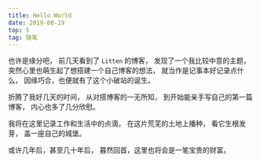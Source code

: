 ```yaml
---
title: Hello World
date: 2019-08-19
top: 5
tag: 随笔
---
```


也许是缘分吧，
前几天看到了 `Litten` 的博客，
发现了一个我比较中意的主题，
突然心里也萌生起了想搭建一个自己博客的想法，
就当作是记事本好记录点什么，
因缘巧合，也便就有了这个小破站的诞生。

<!-- more -->

折腾了我好几天的时间，
从对搭博客的一无所知，
到开始能亲手写自己的第一篇博客，
内心也多了几分欣慰。

我将在这里记录工作和生活中的点滴，
在这片荒芜的土地上播种，
看它生根发芽，
盖一座自己的城堡。

或许几年后，甚至几十年后，
暮然回首，这里也将会是一笔宝贵的财富。
